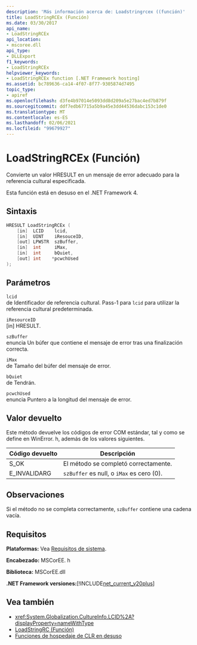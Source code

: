 ```yaml
---
description: 'Más información acerca de: Loadstringrcex ((función)'
title: LoadStringRCEx (Función)
ms.date: 03/30/2017
api_name:
- LoadStringRCEx
api_location:
- mscoree.dll
api_type:
- DLLExport
f1_keywords:
- LoadStringRCEx
helpviewer_keywords:
- LoadStringRCEx function [.NET Framework hosting]
ms.assetid: bc789636-ca14-4f07-8f77-9305874d7495
topic_type:
- apiref
ms.openlocfilehash: d3fe4b97014e5093dd8d209a5e27bac4ed7b879f
ms.sourcegitcommit: ddf7edb67715a5b9a45e3dd44536dabc153c1de0
ms.translationtype: MT
ms.contentlocale: es-ES
ms.lasthandoff: 02/06/2021
ms.locfileid: "99679927"
---
```

# <a name="loadstringrcex-function"></a>LoadStringRCEx (Función)

Convierte un valor HRESULT en un mensaje de error adecuado para la referencia cultural especificada.  
  
 Esta función está en desuso en el .NET Framework 4.  
  
## <a name="syntax"></a>Sintaxis  
  
```cpp  
HRESULT LoadStringRCEx (  
    [in]  LCID    lcid,
    [in]  UINT    iResouceID,
    [out] LPWSTR  szBuffer,
    [in]  int     iMax,
    [in]  int     bQuiet,
    [out] int    *pcwchUsed  
);  
```  
  
## <a name="parameters"></a>Parámetros  

 `lcid`  
 de Identificador de referencia cultural. Pass-1 para `lcid` para utilizar la referencia cultural predeterminada.  
  
 `iResourceID`  
 [in] HRESULT.  
  
 `szBuffer`  
 enuncia Un búfer que contiene el mensaje de error tras una finalización correcta.  
  
 `iMax`  
 de Tamaño del búfer del mensaje de error.  
  
 `bQuiet`  
 de Tendrán.  
  
 `pcwchUsed`  
 enuncia Puntero a la longitud del mensaje de error.  
  
## <a name="return-value"></a>Valor devuelto  

 Este método devuelve los códigos de error COM estándar, tal y como se define en WinError. h, además de los valores siguientes.  
  
|Código devuelto|Descripción|  
|-----------------|-----------------|  
|S_OK|El método se completó correctamente.|  
|E_INVALIDARG|`szBuffer` es null, o `iMax` es cero (0).|  
  
## <a name="remarks"></a>Observaciones  

 Si el método no se completa correctamente, `szBuffer` contiene una cadena vacía.  
  
## <a name="requirements"></a>Requisitos  

 **Plataformas:** Vea [Requisitos de sistema](../../get-started/system-requirements.md).  
  
 **Encabezado:** MSCorEE. h  
  
 **Biblioteca:** MSCorEE.dll  
  
 **.NET Framework versiones:**[!INCLUDE[net_current_v20plus](../../../../includes/net-current-v20plus-md.md)]  
  
## <a name="see-also"></a>Vea también

- <xref:System.Globalization.CultureInfo.LCID%2A?displayProperty=nameWithType>
- [LoadStringRC (Función)](loadstringrc-function.md)
- [Funciones de hospedaje de CLR en desuso](deprecated-clr-hosting-functions.md)
